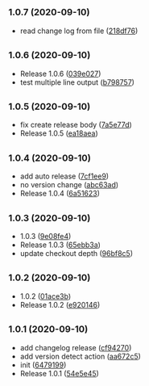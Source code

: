 ## <small>1.0.7 (2020-09-10)</small>

* read change log from file ([218df76](https://github.com/oscar60310/action-test/commit/218df76))



## <small>1.0.6 (2020-09-10)</small>

* Release 1.0.6 ([039e027](https://github.com/oscar60310/action-test/commit/039e027))
* test multiple line output ([b798757](https://github.com/oscar60310/action-test/commit/b798757))



## <small>1.0.5 (2020-09-10)</small>

* fix create release body ([7a5e77d](https://github.com/oscar60310/action-test/commit/7a5e77d))
* Release 1.0.5 ([ea18aea](https://github.com/oscar60310/action-test/commit/ea18aea))



## <small>1.0.4 (2020-09-10)</small>

* add auto release ([7cf1ee9](https://github.com/oscar60310/action-test/commit/7cf1ee9))
* no version change ([abc63ad](https://github.com/oscar60310/action-test/commit/abc63ad))
* Release 1.0.4 ([6a51623](https://github.com/oscar60310/action-test/commit/6a51623))



## <small>1.0.3 (2020-09-10)</small>

* 1.0.3 ([9e08fe4](https://github.com/oscar60310/action-test/commit/9e08fe4))
* Release 1.0.3 ([65ebb3a](https://github.com/oscar60310/action-test/commit/65ebb3a))
* update checkout depth ([96bf8c5](https://github.com/oscar60310/action-test/commit/96bf8c5))



## <small>1.0.2 (2020-09-10)</small>

* 1.0.2 ([01ace3b](https://github.com/oscar60310/action-test/commit/01ace3b))
* Release 1.0.2 ([e920146](https://github.com/oscar60310/action-test/commit/e920146))



## <small>1.0.1 (2020-09-10)</small>

* add changelog release ([cf94270](https://github.com/oscar60310/action-test/commit/cf94270))
* add version detect action ([aa672c5](https://github.com/oscar60310/action-test/commit/aa672c5))
* init ([6479199](https://github.com/oscar60310/action-test/commit/6479199))
* Release 1.0.1 ([54e5e45](https://github.com/oscar60310/action-test/commit/54e5e45))



